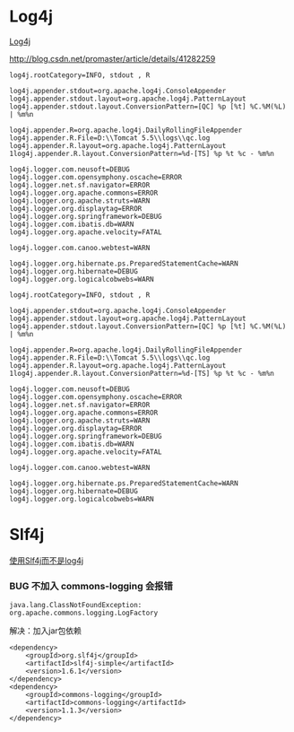 # Log4j

[Log4j](http://blog.csdn.net/zqbx7/article/details/54576337)

http://blog.csdn.net/promaster/article/details/41282259



```
log4j.rootCategory=INFO, stdout , R

log4j.appender.stdout=org.apache.log4j.ConsoleAppender
log4j.appender.stdout.layout=org.apache.log4j.PatternLayout
log4j.appender.stdout.layout.ConversionPattern=[QC] %p [%t] %C.%M(%L) | %m%n

log4j.appender.R=org.apache.log4j.DailyRollingFileAppender
log4j.appender.R.File=D:\\Tomcat 5.5\\logs\\qc.log
log4j.appender.R.layout=org.apache.log4j.PatternLayout
1log4j.appender.R.layout.ConversionPattern=%d-[TS] %p %t %c - %m%n

log4j.logger.com.neusoft=DEBUG
log4j.logger.com.opensymphony.oscache=ERROR
log4j.logger.net.sf.navigator=ERROR
log4j.logger.org.apache.commons=ERROR
log4j.logger.org.apache.struts=WARN
log4j.logger.org.displaytag=ERROR
log4j.logger.org.springframework=DEBUG
log4j.logger.com.ibatis.db=WARN
log4j.logger.org.apache.velocity=FATAL

log4j.logger.com.canoo.webtest=WARN

log4j.logger.org.hibernate.ps.PreparedStatementCache=WARN
log4j.logger.org.hibernate=DEBUG
log4j.logger.org.logicalcobwebs=WARN

log4j.rootCategory=INFO, stdout , R

log4j.appender.stdout=org.apache.log4j.ConsoleAppender
log4j.appender.stdout.layout=org.apache.log4j.PatternLayout
log4j.appender.stdout.layout.ConversionPattern=[QC] %p [%t] %C.%M(%L) | %m%n

log4j.appender.R=org.apache.log4j.DailyRollingFileAppender
log4j.appender.R.File=D:\\Tomcat 5.5\\logs\\qc.log
log4j.appender.R.layout=org.apache.log4j.PatternLayout
1log4j.appender.R.layout.ConversionPattern=%d-[TS] %p %t %c - %m%n

log4j.logger.com.neusoft=DEBUG
log4j.logger.com.opensymphony.oscache=ERROR
log4j.logger.net.sf.navigator=ERROR
log4j.logger.org.apache.commons=ERROR
log4j.logger.org.apache.struts=WARN
log4j.logger.org.displaytag=ERROR
log4j.logger.org.springframework=DEBUG
log4j.logger.com.ibatis.db=WARN
log4j.logger.org.apache.velocity=FATAL

log4j.logger.com.canoo.webtest=WARN

log4j.logger.org.hibernate.ps.PreparedStatementCache=WARN
log4j.logger.org.hibernate=DEBUG
log4j.logger.org.logicalcobwebs=WARN
```





# Slf4j

[使用Slf4j而不是log4j](http://www.oschina.net/translate/why-use-sl4j-over-log4j-for-logging)

### BUG  不加入 commons-logging 会报错

```java.lang.ClassNotFoundException: org.apache.commons.logging.LogFactory```

解决：加入jar包依赖
```
<dependency>
    <groupId>org.slf4j</groupId>
    <artifactId>slf4j-simple</artifactId>
    <version>1.6.1</version>
</dependency>
<dependency>
    <groupId>commons-logging</groupId>
    <artifactId>commons-logging</artifactId>
    <version>1.1.3</version>
</dependency>
```



